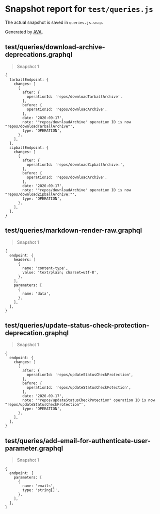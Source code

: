 # Snapshot report for `test/queries.js`

The actual snapshot is saved in `queries.js.snap`.

Generated by [AVA](https://avajs.dev).

## test/queries/download-archive-deprecations.graphql

> Snapshot 1

    {
      tarballEndpoint: {
        changes: [
          {
            after: {
              operationId: 'repos/downloadTarballArchive',
            },
            before: {
              operationId: 'repos/downloadArchive',
            },
            date: '2020-09-17',
            note: '"repos/downloadArchive" operation ID is now "repos/downloadTarballArchive"',
            type: 'OPERATION',
          },
        ],
      },
      zipballEndpoint: {
        changes: [
          {
            after: {
              operationId: 'repos/downloadZipballArchive:',
            },
            before: {
              operationId: 'repos/downloadArchive',
            },
            date: '2020-09-17',
            note: '"repos/downloadArchive" operation ID is now "repos/downloadZipballArchive:"',
            type: 'OPERATION',
          },
        ],
      },
    }

## test/queries/markdown-render-raw.graphql

> Snapshot 1

    {
      endpoint: {
        headers: [
          {
            name: 'content-type',
            value: 'text/plain; charset=utf-8',
          },
        ],
        parameters: [
          {
            name: 'data',
          },
        ],
      },
    }

## test/queries/update-status-check-protection-deprecation.graphql

> Snapshot 1

    {
      endpoint: {
        changes: [
          {
            after: {
              operationId: 'repos/updateStatusCheckProtection',
            },
            before: {
              operationId: 'repos/updateStatusCheckPotection',
            },
            date: '2020-09-17',
            note: '"repos/updateStatusCheckPotection" operation ID is now "repos/updateStatusCheckProtection"',
            type: 'OPERATION',
          },
        ],
      },
    }

## test/queries/add-email-for-authenticate-user-parameter.graphql

> Snapshot 1

    {
      endpoint: {
        parameters: [
          {
            name: 'emails',
            type: 'string[]',
          },
        ],
      },
    }
